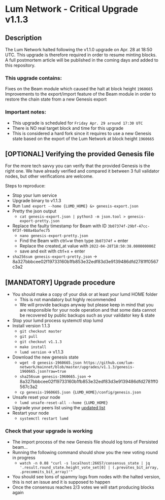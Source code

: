 # Lum Network - Critical Upgrade v1.1.3

## Description
The Lum Network halted following the v1.1.0 upgrade on Apr. 28 at 18:50 UTC.
This upgrade is therefore required in order to resume minting blocks.
A full postmortem article will be published in the coming days and added to this repository.

### This upgrade contains:
Fixes on the Beam module which caused the halt at block height `1960665`
Improvements to the export/import feature of the Beam module in order to restore the chain state from a new Genesis export

### Important notes:
- This upgrade is scheduled for `Friday Apr. 29 around 17:30 UTC`
- There is NO real target block and time for this upgrade
- This is considered a hard fork since it requires to use a new Genesis state based on the export of the Lum Network at block height `1960665`

## [OPTIONAL] Verifying the provided Genesis file

For the more tech savvy you can verify that the provided Genesis is the right one.
We have already verified and compared it between 3 full validator nodes, but other verifications are welcome.

Steps to reproduce:
  - Stop your lum service
  - Upgrade binary to v1.1.3
  - Run `lumd export --home {LUMD_HOME} &> genesis-export.json`
  - Pretty the json output
    - `cat genesis-export.json | python3 -m json.tool > genesis-export-pretty.json`
  - Replace the faulty timestamp for Beam with ID `3b07374f-29bf-47cc-9f3f-988a4bafec75`
    - `nano genesis-export-pretty.json`
    - Find the Beam with ctrl+w then type `3b07374f` + enter
    - Replace the created_at value with `2022-04-28T18:50:38.000000000Z`
    - save and exit with ctrl+x + enter
  - `sha256sum genesis-export-pretty.json` -> 8a327bbbcee02f19733160b1fb853e32edf83d3e9139486dfd2781ff0567c3a2

## [MANDATORY] Upgrade procedure

- You should make a copy of your disk or at least your lumd HOME folder
  - This is not mandatory but highly recommended
  - We will provide backups anyway but please keep in mind that you are responsible for your node operation and that some data cannot be recovered by public backups such as your validator key & state
- Stop your lumd process systemctl stop lumd
- Install version 1.1.3
  - `git checkout master`
  - `git pull`
  - `git checkout v1.1.3`
  - `make install`
  - `lumd version` -> v1.1.3
- Download the new genesis state
  - `wget -O genesis-1960665.json https://github.com/lum-network/mainnet/blob/master/upgrades/v1.1.3/genesis-1960665.json?raw=true`
  - `sha256sum genesis-1960665.json` -> 8a327bbbcee02f19733160b1fb853e32edf83d3e9139486dfd2781ff0567c3a2
  - `cp genesis-1960665.json {LUMD_HOME}/config/genesis.json`
- Unsafe reset your node
  - `lumd unsafe-reset-all --home {LUMD_HOME}`
- Upgrade your peers list using the [updated list](/persistent_peers.txt)
- Restart your node
  - `systemctl restart lumd`

### Check that your upgrade is working

- The import process of the new Genesis file should log tons of Persisted beam...
- Running the following command should show you the new voting round in progress
  - `watch -n 0.08 "curl -s localhost:26657/consensus_state | jq '.result.round_state.height_vote_set[0] | (.prevotes_bit_array, .precommits_bit_array)'"`
- You should see tons of spammy logs from nodes with the halted version, this is not an issue and it is supposed to happen
- Once the consensus reaches 2/3 votes we will start producing blocks again
